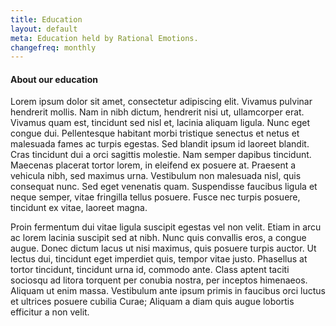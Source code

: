 ```yaml
---
title: Education
layout: default
meta: Education held by Rational Emotions.
changefreq: monthly
---
```


#### About our education
Lorem ipsum dolor sit amet, consectetur adipiscing elit. Vivamus pulvinar hendrerit mollis. Nam in nibh dictum, hendrerit nisi ut, ullamcorper erat. Vivamus quam est, tincidunt sed nisl et, lacinia aliquam ligula. Nunc eget congue dui. Pellentesque habitant morbi tristique senectus et netus et malesuada fames ac turpis egestas. Sed blandit ipsum id laoreet blandit. Cras tincidunt dui a orci sagittis molestie. Nam semper dapibus tincidunt. Maecenas placerat tortor lorem, in eleifend ex posuere at. Praesent a vehicula nibh, sed maximus urna. Vestibulum non malesuada nisl, quis consequat nunc. Sed eget venenatis quam. Suspendisse faucibus ligula et neque semper, vitae fringilla tellus posuere. Fusce nec turpis posuere, tincidunt ex vitae, laoreet magna.

Proin fermentum dui vitae ligula suscipit egestas vel non velit. Etiam in arcu ac lorem lacinia suscipit sed at nibh. Nunc quis convallis eros, a congue augue. Donec dictum lacus ut nisi maximus, quis posuere turpis auctor. Ut lectus dui, tincidunt eget imperdiet quis, tempor vitae justo. Phasellus at tortor tincidunt, tincidunt urna id, commodo ante. Class aptent taciti sociosqu ad litora torquent per conubia nostra, per inceptos himenaeos. Aliquam ut enim massa. Vestibulum ante ipsum primis in faucibus orci luctus et ultrices posuere cubilia Curae; Aliquam a diam quis augue lobortis efficitur a non velit.
